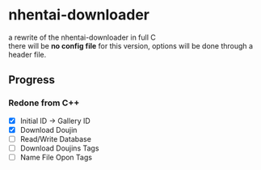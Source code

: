 # nhentai-downloader
a rewrite of the nhentai-downloader in full C  
there will be **no config file** for this version, options will be done through a header file.

## Progress
### Redone from C++
- [x] Initial ID -> Gallery ID
- [x] Download Doujin
- [ ] Read/Write Database
- [ ] Download Doujins Tags
- [ ] Name File Opon Tags
